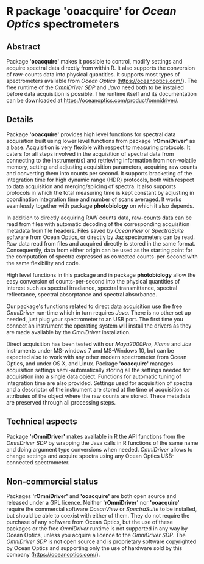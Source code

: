 # R package 'ooacquire' for _Ocean Optics_ spectrometers

## Abstract

Package **'ooacquire'** makes it possible to control, modify settings and acquire spectral data directly from within R. It also supports the conversion of raw-counts data into physical quantities. It supports most types of spectrometers available from _Ocean Optics_ (https://oceanoptics.com/).
The free runtime of the _OmniDriver SDP_ and _Java_ need both to be installed before data acquisition is possible. The runtime itself and its documentation can be downloaded at https://oceanoptics.com/product/omnidriver/.

## Details

Package **'ooacquire'** provides high level functions for spectral data acquisition built using lower level functions from package **'rOmniDriver'** as a base. Acquisition is very flexible with respect to measuring protocols. It caters for all steps involved in the acquisition of spectral data from connecting to the instrument(s) and retrieving information from non-volatile memory, setting and adjusting acquisition parameters, acquiring raw counts and converting them into counts per second. It supports bracketing of the integration time for high dynamic range (HDR) protocols, both with respect to data acquisition and merging/splicing of spectra. It also supports protocols in which the total measuring time is kept constant by adjusting in coordination integration time and number of scans averaged. It works seamlessly together with package **photobiology** on which it also depends.

In addition to directly acquiring RAW counts data, raw-counts data can be read from files with automatic decoding of the corresponding acquisition metadata from file headers. Files saved by _OceanView_ or _SpectraSuite_ software from Ocean Optics, or directly by Jaz spectrometers can be read. Raw data read from files and acquired directly is stored in the same format. Consequently, data from either origin can be used as the starting point for the computation of spectra expressed as corrected counts-per-second with the same flexibility and code.

High level functions in this package and in package **photobiology** allow the easy conversion of counts-per-second into the physical quantities of interest such as spectral irradiance, spectral transmittance, spectral reflectance, spectral absorptance and spectral absorbance. 

Our package's functions related to direct data acquisition use the free _OmniDriver_ run-time which in turn requires _Java_. There is no other set up needed, just plug your spectrometer to an USB port. The first time you connect an instrument the operating system will install the drivers as they are made available by the _OmniDriver_ installation.

Direct acquisition has been tested with our _Maya2000Pro_, _Flame_ and _Jaz_ instruments under MS-windows 7 and MS-Windows 10, but can be expected also to work with any other modern spectrometer from Ocean Optics, and under OS X, and Linux. Package **'ooacquire'** manages acquisition settings semi-automatically storing all the settings needed for acquisition into a single data object. Functions for automatic tuning of integration time are also provided. Settings used for acquisition of spectra and a descriptor of the instrument are stored at the time of acquisition as attributes of the object where the raw counts are stored. These metadata are preserved through all processing steps.

## Technical aspects

Package **'rOmniDriver'** makes available in R the API functions from the _OmniDriver SDP_ by wrapping the Java calls in R functions of the same name and doing argument type conversions when needed. _OmniDriver_ allows to change settings and acquire spectra using any Ocean Optics USB-connected spectrometer. 

## Non-commercial status

Packages **'rOmniDriver'** and  **'ooacquire'** are both open source and released under a GPL licence. Neither **'rOmniDriver'** nor **'ooacquire'** require the commercial software _OceanView_ or _SpectraSuite_ to be installed, but should be able to coexist with either of them. They do not require the purchase of any software from Ocean Optics, but the use of these packages or the free _OmniDriver_ runtime is not supported in any way by Ocean Optics, unless you acquire a licence to the _OmniDriver SDP_. The _OmniDriver SDP_ is not open source and is proprietary software copyrighted by Ocean Optics and supporting only the use of hardware sold by this company (https://oceanoptics.com/).

